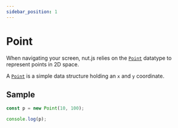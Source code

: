 ```yaml
---
sidebar_position: 1
---
```


# Point

When navigating your screen, nut.js relies on the [`Point`](https://nut-tree.github.io/apidoc/classes/point.html) datatype to represent points in 2D space.

A [`Point`](https://nut-tree.github.io/apidoc/classes/point.html) is a simple data structure holding an `x` and `y` coordinate.

## Sample

```js
const p = new Point(10, 100);

console.log(p);
```